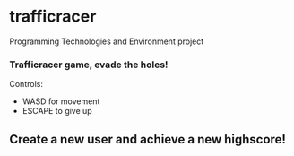 # trafficracer
Programming Technologies and Environment project

### Trafficracer game, evade the holes!

Controls:
  - WASD for movement
  - ESCAPE to give up
  
## Create a new user and achieve a new highscore!
